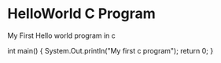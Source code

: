 # HelloWorld C Program

My First Hello world program in c

int main()
{
System.Out.println("My first c program");
return 0;
}

